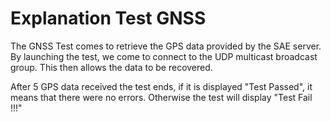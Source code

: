# Explanation Test GNSS

The GNSS Test comes to retrieve the GPS data provided by the SAE server. By launching the test, we come to connect
to the UDP multicast broadcast group. This then allows the data to be recovered.

After 5 GPS data received the test ends, if it is displayed "Test Passed", it means that there were no errors.
Otherwise the test will display "Test Fail !!!"